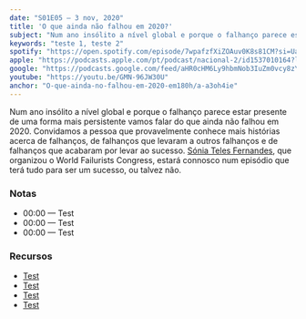```yaml
---
date: "S01E05 — 3 nov, 2020"
title: 'O que ainda não falhou em 2020?'
subject: "Num ano insólito a nível global e porque o falhanço parece estar presente de uma forma mais persistente vamos falar do que ainda não falhou em 2020."
keywords: "teste 1, teste 2"
spotify: "https://open.spotify.com/episode/7wpafzfXiZOAuv0K8s81CM?si=UaW6HgVlTj2yompUs9RwzA"
apple: "https://podcasts.apple.com/pt/podcast/nacional-2/id1537010164?l=en&i=1000497226650"
google: "https://podcasts.google.com/feed/aHR0cHM6Ly9hbmNob3IuZm0vcy8zYzVjOWFjYy9wb2RjYXN0L3Jzcw/episode/YjRlYjg3NTUtZGE3Mi00YjEyLWIzM2EtMjZlOGQ5ZDM0MDg1?sa=X&ved=0CAkQkfYCahcKEwi4oMKMnPXsAhUAAAAAHQAAAAAQEg"
youtube: "https://youtu.be/GMN-96JW30U"
anchor: "O-que-ainda-no-falhou-em-2020-em180h/a-a3oh4ie"
---
```


Num ano insólito a nível global e porque o falhanço parece estar presente de uma forma mais persistente vamos falar do que ainda não falhou em 2020. Convidamos a pessoa que provavelmente conhece mais histórias acerca de falhanços, de falhanços que levaram a outros falhanços e de falhanços que acabaram por levar ao sucesso. [Sónia Teles Fernandes](https://twitter.com/), que organizou o World Failurists Congress, estará connosco num episódio que terá tudo para ser um sucesso, ou talvez não.

### Notas

* 00:00 — Test
* 00:00 — Test
* 00:00 — Test

### Recursos

* [Test](https://google.com)
* [Test](https://google.com)
* [Test](https://google.com)
* [Test](https://google.com)